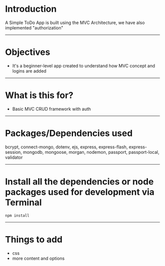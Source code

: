 # Introduction

A Simple ToDo App is built using the MVC Architecture, we have also implemented "authorization"

---

# Objectives

- It's a beginner-level app created to understand how MVC concept and logins are added

---

# What is this for? 

- Basic MVC CRUD framework with auth

---

# Packages/Dependencies used 
<!-- *bcrypt: encrypts passwords in a hash for safe storage
    *connect-mongo: helps to connect to the mongodb database
    *dotenv: allows .env files for environment variables to abstract secrets
    *express: is a node.js framework that streamlines server side code
    *express-flash: define flash messages and render without redirecting
    *express-session: helps sotring user session data in cookies
    *mongodb: helps with accessing and using database info
    *mongoose: used to create schemas for the model to organize db data
    *morgan: logs interactions with the database in the terminal
    *nodemon: allows instant refresh of server upon saving
    *passport: helps create logins for unique users with authentication
    *passport-local: uses a local strategy passport data storage
    *validator: library for monitoring/checking string inputs-->
bcrypt, connect-mongo, dotenv, ejs, express, express-flash, express-session, mongodb, mongoose, morgan, nodemon, passport, passport-local, validator

---

# Install all the dependencies or node packages used for development via Terminal

`npm install` 

---

# Things to add

- css
- more content and options


